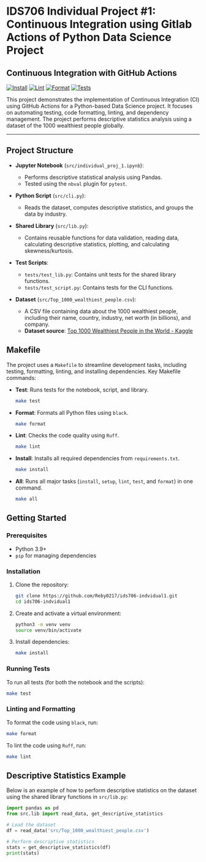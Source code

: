 # IDS706 Individual Project #1: Continuous Integration using Gitlab Actions of Python Data Science Project

## Continuous Integration with GitHub Actions
[![Install](https://github.com/Reby0217/ids706-indvidual1/actions/workflows/install.yml/badge.svg)](https://github.com/Reby0217/ids706-indvidual1/actions/workflows/install.yml)
[![Lint](https://github.com/Reby0217/ids706-indvidual1/actions/workflows/lint.yml/badge.svg)](https://github.com/Reby0217/ids706-indvidual1/actions/workflows/lint.yml)
[![Format](https://github.com/Reby0217/ids706-indvidual1/actions/workflows/format.yml/badge.svg)](https://github.com/Reby0217/ids706-indvidual1/actions/workflows/format.yml)
[![Tests](https://github.com/Reby0217/ids706-indvidual1/actions/workflows/test.yml/badge.svg)](https://github.com/Reby0217/ids706-indvidual1/actions/workflows/test.yml)

This project demonstrates the implementation of Continuous Integration (CI) using GitHub Actions for a Python-based Data Science project. It focuses on automating testing, code formatting, linting, and dependency management. The project performs descriptive statistics analysis using a dataset of the 1000 wealthiest people globally.

---


## Project Structure

- **Jupyter Notebook** (`src/individual_proj_1.ipynb`):
  - Performs descriptive statistical analysis using Pandas.
  - Tested using the `nbval` plugin for `pytest`.
  
- **Python Script** (`src/cli.py`):
  - Reads the dataset, computes descriptive statistics, and groups the data by industry.
  
- **Shared Library** (`src/lib.py`):
  - Contains reusable functions for data validation, reading data, calculating descriptive statistics, plotting, and calculating skewness/kurtosis.

- **Test Scripts**:
  - `tests/test_lib.py`: Contains unit tests for the shared library functions.
  - `tests/test_script.py`: Contains tests for the CLI functions.
  
- **Dataset** (`src/Top_1000_wealthiest_people.csv`):
  - A CSV file containing data about the 1000 wealthiest people, including their name, country, industry, net worth (in billions), and company.
  - **Dataset source**: [Top 1000 Wealthiest People in the World - Kaggle](https://www.kaggle.com/datasets/muhammadehsan02/top-1000-wealthiest-people-in-the-world)


## Makefile

The project uses a `Makefile` to streamline development tasks, including testing, formatting, linting, and installing dependencies. Key Makefile commands:

- **Test**: Runs tests for the notebook, script, and library.
  ```bash
  make test
  ```
  
- **Format**: Formats all Python files using `black`.
  ```bash
  make format
  ```

- **Lint**: Checks the code quality using `Ruff`.
  ```bash
  make lint
  ```

- **Install**: Installs all required dependencies from `requirements.txt`.
  ```bash
  make install
  ```

- **All**: Runs all major tasks (`install`, `setup`, `lint`, `test`, and `format`) in one command.
  ```bash
  make all
  ```

## Getting Started

### Prerequisites

- Python 3.9+
- `pip` for managing dependencies

### Installation

1. Clone the repository:

   ```bash
   git clone https://github.com/Reby0217/ids706-indvidual1.git
   cd ids706-indvidual1
   ```

2. Create and activate a virtual environment:

   ```bash
   python3 -m venv venv
   source venv/bin/activate 
   ```

3. Install dependencies:

   ```bash
   make install
   ```

### Running Tests

To run all tests (for both the notebook and the scripts):

```bash
make test
```

### Linting and Formatting

To format the code using `black`, run:

```bash
make format
```

To lint the code using `Ruff`, run:

```bash
make lint
```

## Descriptive Statistics Example

Below is an example of how to perform descriptive statistics on the dataset using the shared library functions in `src/lib.py`:

```python
import pandas as pd
from src.lib import read_data, get_descriptive_statistics

# Load the dataset
df = read_data('src/Top_1000_wealthiest_people.csv')

# Perform descriptive statistics
stats = get_descriptive_statistics(df)
print(stats)
```